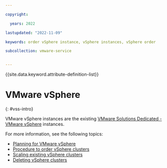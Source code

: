 ```yaml
---

copyright:

  years: 2022

lastupdated: "2022-11-09"

keywords: order vSphere instance, vSphere instances, vSphere order

subcollection: vmware-service


---
```


{{site.data.keyword.attribute-definition-list}}

# VMware vSphere
{: #vss-intro}

VMware vSphere instances are the existing [VMware Solutions Dedicated - VMware vSphere](/docs/vmwaresolutions?topic=vmwaresolutions-vs_vsphereclusteroverview) instances.

For more information, see the following topics:

* [Planning for VMware vSphere](/docs/vmwaresolutions?topic=vmwaresolutions-vs_planning)
* [Procedure to order vSphere clusters](/docs/vmwaresolutions?topic=vmwaresolutions-vs_orderinginstances-procedure)
* [Scaling existing vSphere clusters](/docs/vmwaresolutions?topic=vmwaresolutions-vs_scalingexistingclusters)
* [Deleting vSphere clusters](/docs/vmwaresolutions?topic=vmwaresolutions-vs_deletingclusters)
